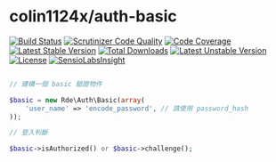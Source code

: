 # colin1124x/auth-basic
[![Build Status](https://travis-ci.org/colin1124x/auth-basic.svg?branch=master)](https://travis-ci.org/colin1124x/auth-basic)
[![Scrutinizer Code Quality](https://scrutinizer-ci.com/g/colin1124x/auth-basic/badges/quality-score.png?b=master)](https://scrutinizer-ci.com/g/colin1124x/auth-basic/?branch=master)
[![Code Coverage](https://scrutinizer-ci.com/g/colin1124x/auth-basic/badges/coverage.png?b=master)](https://scrutinizer-ci.com/g/colin1124x/auth-basic/?branch=master)
[![Latest Stable Version](https://poser.pugx.org/rde/auth-basic/v/stable)](https://packagist.org/packages/rde/auth-basic) 
[![Total Downloads](https://poser.pugx.org/rde/auth-basic/downloads)](https://packagist.org/packages/rde/auth-basic) 
[![Latest Unstable Version](https://poser.pugx.org/rde/auth-basic/v/unstable)](https://packagist.org/packages/rde/auth-basic) 
[![License](https://poser.pugx.org/rde/auth-basic/license)](https://packagist.org/packages/rde/auth-basic)
[![SensioLabsInsight](https://insight.sensiolabs.com/projects/3c0de3c4-ac2c-406b-ba2d-f374b4d76cd3/mini.png)](https://insight.sensiolabs.com/projects/3c0de3c4-ac2c-406b-ba2d-f374b4d76cd3)

```php

// 建構一個 basic 驗證物件

$basic = new Rde\Auth\Basic(array(
    'user_name' => 'encode_password', // 請使用 password_hash
));

// 登入判斷

$basic->isAuthorized() or $basic->challenge();

```
